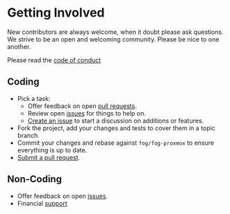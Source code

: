 # Getting Involved

New contributors are always welcome, when it doubt please ask questions. We strive to be an open and welcoming community. Please be nice to one another.

Please read the [code of conduct](CODE_OF_CONDUCT.md)

## Coding

* Pick a task:
  * Offer feedback on open [pull requests](https://github.com/tristanrobert/fog-proxmox/pulls).
  * Review open [issues](https://github.com/tristanrobert/fog-proxmox/issues) for things to help on.
  * [Create an issue](https://github.com/tristanrobert/fog-proxmox/issues/new) to start a discussion on additions or features.
* Fork the project, add your changes and tests to cover them in a topic branch.
* Commit your changes and rebase against `fog/fog-proxmox` to ensure everything is up to date.
* [Submit a pull request](https://github.com/tristanrobert/fog-proxmox/compare/).

## Non-Coding

* Offer feedback on open [issues](https://github.com/tristanrobert/fog-proxmox/issues).
* Financial [support](SUPPORT.md)
